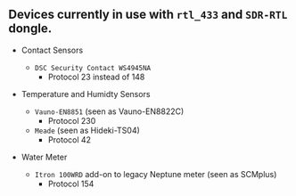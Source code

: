 ## Devices currently in use with `rtl_433` and `SDR-RTL` dongle.

+ Contact Sensors
  + `DSC Security Contact WS4945NA`
    + Protocol 23 instead of 148
  
+ Temperature and Humidty Sensors
  + `Vauno-EN8851` (seen as Vauno-EN8822C)
    + Protocol 230 
  + `Meade` (seen as Hideki-TS04)
    + Protocol 42

+ Water Meter
  + `Itron 100WRD` add-on to legacy Neptune meter (seen as SCMplus)
    + Protocol 154
 
